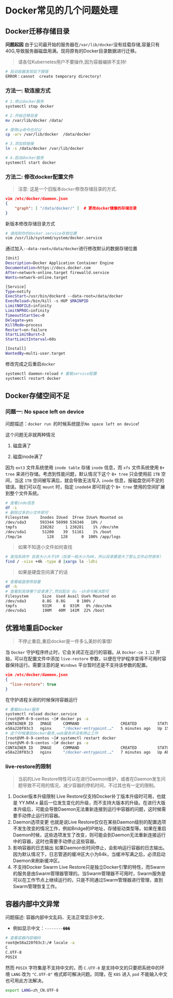 # Docker常见的几个问题处理


## Docker迁移存储目录

**问题起因** 由于公司最开始的服务器在`/var/lib/docker`没有挂载存储,容量只有40G,导致服务器磁盘用满。现将原有的Docker目录数据进行迁移。

> 请各位Kubernetes用户不要操作,因为容器编排不支持!

```bash
# 启动容器发现如下报错
ERROR：cannot  create temporary directory!
```

### 方法一: 软连接方式

```bash
# 1.停止docker服务
systemctl stop docker

# 2.开始迁移目录
mv /var/lib/docker /data/

# 使用cp命令也可以
cp -arv /var/lib/docker  /data/docker

# 3.添加软链接
ln -s /data/docker /var/lib/docker

# 4.启动docker服务
systemctl start docker
```

### 方法二: 修改docker配置文件

> 注意: 这是一个旧版本`docker`修改存储目录的方式.

```json
vim /etc/docker/daemon.json
{
    "graph": [ "/data/docker/" ]  # 更改docker镜像的存储目录
}
```

新版本修改存储目录方式

```bash
# 请找到你的docker.service存放位置
vim /usr/lib/systemd/system/docker.service
```

通过加入`--data-root=/data/docker`进行修改默认的数据存储位置

```bash
[Unit]
Description=Docker Application Container Engine
Documentation=https://docs.docker.com
After=network-online.target firewalld.service
Wants=network-online.target

[Service]
Type=notify
ExecStart=/usr/bin/dockerd --data-root=/data/docker
ExecReload=/bin/kill -s HUP $MAINPID
LimitNOFILE=infinity
LimitNPROC=infinity
TimeoutStartSec=0
Delegate=yes
KillMode=process
Restart=on-failure
StartLimitBurst=3
StartLimitInterval=60s

[Install]
WantedBy=multi-user.target
```

修改完成之后重启`docker`

```bash
systemctl daemon-reload # 重载service配置
systemctl restart docker
```

## Docker存储空间不足

### 问题一: No space left on device

问题描述：`docker run `的时候系统提示`No space left on device`!

这个问题无非就两种情况

1. 磁盘满了

2. 磁盘inode满了

因为 `ext3` 文件系统使用 `inode table` 存储 `inode` 信息，而 `xfs` 文件系统使用 `B+ tree` 来进行存储。考虑到性能问题，默认情况下这个 `B+ tree` 只会使用前 `1TB` 空间，当这 `1TB` 空间被写满后，就会导致无法写入 `inode` 信息，报磁盘空间不足的错误。我们可以在 `mount` 时，指定 `inode64` 即可将这个 `B+ tree` 使用的空间扩展到整个文件系统。

```bash
# 查看inde信息
df -i
# 删除过多的小文件即可
Filesystem     Inodes IUsed  IFree IUse% Mounted on
/dev/sda3      593344 56998 536346   10% /
tmpfs          238282     1 238281    1% /dev/shm
/dev/sda1       51200    39  51161    1% /boot
/tmp/1m           128   128      0  100% /app/logs
```

> 如果不知道小文件如何查找

```bash
# 查找系统中 目录大小大于1M（目录一般大小为4K，所以目录要是大了那么文件必然很多）
find / -size +4k -type d |xargs ls -ldhi
```

> 如果是硬盘空间满了的话

```bash
# 查看磁盘使用容量
df -h   
# 查看到具体哪个目录满了,然后配合 du -sh命令解决即可
Filesystem      Size  Used Avail Use% Mounted on
/dev/sda3       8.8G  8.8G     0 100% /
tmpfs           931M     0  931M   0% /dev/shm
/dev/sda1       190M   40M  141M  22% /boot
```

## 优雅地重启Docker

> 不停止重启,重启docker是一件多么美妙的事情!

当 `Docker` 守护程序终止时，它会关闭正在运行的容器。从 `Docker-ce 1.12` 开始，可以在配置文件中添加 `live-restore` 参数，以便在守护程序变得不可用时容器保持运行。需要注意的是 `Windows` 平台暂时还是不支持该参数的配置。

```json
vim /etc/docker/daemon.json
{
  "live-restore": true
}
```

在守护进程关闭的时候保持容器运行

```bash
# 重载docker服务
systemctl reload docker.service
[root@VM-0-9-centos ~]# docker ps -a
CONTAINER ID   IMAGE     COMMAND                  CREATED         STATUS          PORTS     NAMES
e58a220f03c3   nginx     "/docker-entrypoint.…"   5 minutes ago   Up 15 seconds   80/tcp    web
# 这个时候重启docker服务,web服务并没有停止工作
[root@VM-0-9-centos ~]# systemctl restart docker
[root@VM-0-9-centos ~]# docker ps -a
CONTAINER ID   IMAGE     COMMAND                  CREATED         STATUS              PORTS     NAMES
e58a220f03c3   nginx     "/docker-entrypoint.…"   7 minutes ago   Up About a minute   80/tcp    web
```

### live-restore的限制

> 当前的Live Restore特性可以在进行Daemon维护，或者在Daemon发生问题导致不可用的情况，减少容器的停机时间，不过其也有一定的限制。

1. Docker版本升级限制
   Live Restore仅支持Docker补丁版本升级时可用，也就是 YY.MM.x 最后一位发生变化的升级，而不支持大版本的升级。在进行大版本升级后，可能会导致Daemon无法重新连接到运行中容器的问题，这时候需要手动停止运行的容器。
2. Daemon选项变更
   也就是说Live Restore仅仅在某些Daemon级别的配置选项不发生改变的情况工作，例如Bridge的IP地址，存储驱动类型等。如果在重启Daemon时候，这些选项发生了改变，则可能会到Daemon无法重新连接运行中的容器，这时也需要手动停止这些容器。
3. 影响容器的日志输出
   如果Daemon长时间停止，会影响运行容器的日志输出。因为默认情况下，日志管道的缓冲区大小为64k，当缓冲写满之后，必须启动Daemon来刷新缓冲区。
4. 不支持Docker Swarm
   Live Restore只是独立Docker引擎的特性，而Swarm的服务是由Swarm管理器管理的。当Swarm管理器不可用时，Swarm服务是可以在工作节点上继续运行的，只是不同通过Swarm管理器进行管理，直到Swarm管理恢复工作。

## 容器内部中文异常

问题描述: 容器内部中文乱码、无法正常显示中文、

- 例如显示中文：`--------���`

```bash
# 查看容器内部编码
root@e58a220f03c3:/# locale -a
C
C.UTF-8
POSIX
```

然而 `POSIX` 字符集是不支持中文的，而 `C.UTF-8` 是支持中文的只要把系统中的环境 `LANG` 改为 `"C.UTF-8"` 格式即可解决问题。同理，在 `K8S` 进入 `pod` 不能输入中文也可用此方法解决。

```bash
export LANG=zh_CN.UTF-8
```
